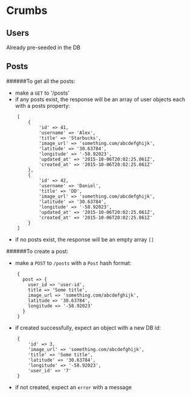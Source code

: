 # Crumbs

## Users

Already pre-seeded in the DB

## Posts
######To get all the posts:
* make a `GET` to '/posts'
* if any posts exist, the response will be an array of user objects each with a posts property:

```
	[
		{
		 	'id' => 41,
      		'username' => 'Alex',
			'title' => 'Starbucks',
	   		'image_url' => 'something.com/abcdefghijk',
	   		'latitude' => '30.63784',
      		'longitude' => '-58.92023',
	   		'updated_at' => '2015-10-06T20:02:25.061Z',
	   		'created_at' => '2015-10-06T20:02:25.061Z'
		},
    	{
		 	'id' => 42,
      		'username' => 'Daniel',
			'title' => 'DD',
	   		'image_url' => 'something.com/abcdefghijk',
	   		'latitude' => '30.63784',
      		'longitude' => '-58.92023',
	   		'updated_at' => '2015-10-06T20:02:25.061Z',
	   		'created_at' => '2015-10-06T20:02:25.061Z'
		}
	]
```

* if no posts exist, the response will be an empty array `[]`

######To create a post:

* make a `POST` to `/posts` with a `Post` hash format:

```
	{
      post => {
        user_id => 'user-id',
        title => 'Some title',
        image_url => 'something.com/abcdefghijk',
        latitude => '30.63784',
        longitude => '-58.92023'
      }
    }
```

* if created successfully, expect an object with a new DB id:

```
	{
		'id' => 3,
		'image_url' => 'something.com/abcdefghijk',
		'title' => 'Some title',
		'latitude' => '30.63784',
		'longitude' => '-58.92023',
		'user_id' => '7' 
	}
```
*  if not created, expect an `error` with a message
